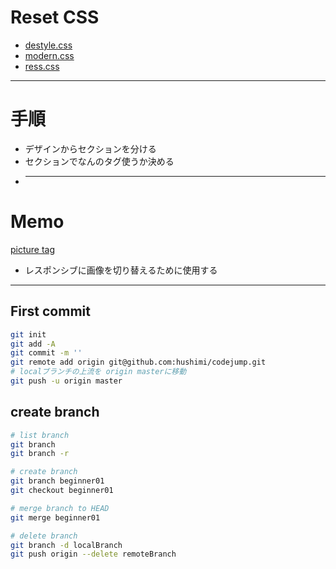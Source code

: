 # Reset CSS

- [destyle.css](https://github.com/nicolas-cusan/destyle.css)
- [modern.css](https://github.com/Andy-set-studio/modern-css-reset)
- [ress.css](https://github.com/filipelinhares/ress)

---

# 手順

- デザインからセクションを分ける
- セクションでなんのタグ使うか決める
- ***

# Memo

[picture tag](https://zero-plus.io/media/html-picture/)

- レスポンシブに画像を切り替えるために使用する

---

## First commit

```bash
git init
git add -A
git commit -m ''
git remote add origin git@github.com:hushimi/codejump.git
# localブランチの上流を origin masterに移動
git push -u origin master
```

## create branch

```bash
# list branch
git branch
git branch -r

# create branch
git branch beginner01
git checkout beginner01

# merge branch to HEAD
git merge beginner01

# delete branch
git branch -d localBranch
git push origin --delete remoteBranch
```
